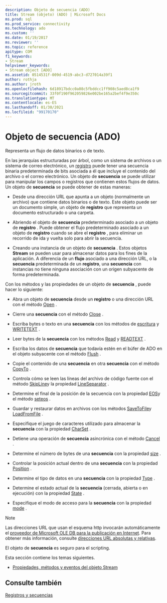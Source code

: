 ```yaml
---
description: Objeto de secuencia (ADO)
title: Stream (objeto) (ADO) | Microsoft Docs
ms.prod: sql
ms.prod_service: connectivity
ms.technology: ado
ms.custom: ''
ms.date: 01/19/2017
ms.reviewer: ''
ms.topic: reference
apitype: COM
f1_keywords:
- Stream
helpviewer_keywords:
- Stream object [ADO]
ms.assetid: 0514531f-009d-4519-abc3-d727014a39f1
author: rothja
ms.author: jroth
ms.openlocfilehash: 6d18917bdcc0a08c5fbddcc1ff908c5aed8ca1f9
ms.sourcegitcommit: 33f0f190f962059826e002be165a2bef4f9e350c
ms.translationtype: MT
ms.contentlocale: es-ES
ms.lasthandoff: 01/30/2021
ms.locfileid: "99170170"
---
```

# <a name="stream-object-ado"></a>Objeto de secuencia (ADO)
Representa un flujo de datos binarios o de texto.  
  
 En las jerarquías estructuradas por árbol, como un sistema de archivos o un sistema de correo electrónico, un [registro](./record-object-ado.md) puede tener una secuencia binaria predeterminada de bits asociada a él que incluye el contenido del archivo o el correo electrónico. Un objeto de **secuencia** se puede utilizar para manipular los campos o registros que contienen estos flujos de datos. Un objeto de **secuencia** se puede obtener de estas maneras:  
  
-   Desde una dirección URL que apunta a un objeto (normalmente un archivo) que contiene datos binarios o de texto. Este objeto puede ser un documento simple, un objeto de **registro** que representa un documento estructurado o una carpeta.  
  
-   Abriendo el objeto de **secuencia** predeterminado asociado a un objeto de **registro** . Puede obtener el flujo predeterminado asociado a un objeto de **registro** cuando se abre el **registro** , para eliminar un recorrido de ida y vuelta solo para abrir la secuencia.  
  
-   Creando una instancia de un objeto de **secuencia** . Estos objetos **Stream** se pueden usar para almacenar datos para los fines de la aplicación. A diferencia de un **flujo** asociado a una dirección URL, o la **secuencia** predeterminada de un **registro**, una **secuencia** con instancias no tiene ninguna asociación con un origen subyacente de forma predeterminada.  
  
 Con los métodos y las propiedades de un objeto de **secuencia** , puede hacer lo siguiente:  
  
-   Abra un objeto de **secuencia** desde un **registro** o una dirección URL con el método [Open](./open-method-ado-stream.md) .  
  
-   Cierre una **secuencia** con el método [Close](./close-method-ado.md) .  
  
-   Escriba bytes o texto en una **secuencia** con los métodos de [escritura](./write-method.md) y [WRITETEXT](./writetext-method.md) .  
  
-   Leer bytes de la **secuencia** con los métodos [Read](./read-method.md) y [READTEXT](./readtext-method.md) .  
  
-   Escriba los datos de **secuencia** que todavía estén en el búfer de ADO en el objeto subyacente con el método [Flush](./flush-method-ado.md) .  
  
-   Copie el contenido de una **secuencia** en otra **secuencia** con el método [CopyTo](./copyto-method-ado.md) .  
  
-   Controla cómo se leen las líneas del archivo de código fuente con el método [SkipLine](./skipline-method.md)y la propiedad [LineSeparator](./lineseparator-property-ado.md) .  
  
-   Determine el final de la posición de la secuencia con la propiedad [EOS](./eos-property.md)y el método [seteos](./seteos-method.md) .  
  
-   Guardar y restaurar datos en archivos con los métodos [SaveToFile](./savetofile-method.md)y [LoadFromFile](./loadfromfile-method-ado.md) .  
  
-   Especifique el juego de caracteres utilizado para almacenar la **secuencia** con la propiedad [CharSet](./charset-property-ado.md) .  
  
-   Detiene una operación de **secuencia** asincrónica con el método [Cancel](./cancel-method-ado.md) .  
  
-   Determine el número de bytes de una **secuencia** con la propiedad [size](./size-property-ado-stream.md) .  
  
-   Controlar la posición actual dentro de una **secuencia** con la propiedad [Position](./position-property-ado.md) .  
  
-   Determine el tipo de datos en una **secuencia** con la propiedad [Type](./type-property-ado-stream.md) .  
  
-   Determine el estado actual de la **secuencia** (cerrada, abierta o en ejecución) con la propiedad [State](./state-property-ado.md) .  
  
-   Especifique el modo de acceso para la **secuencia** con la propiedad [mode](./mode-property-ado.md) .  
  
> [!NOTE]
>  Las direcciones URL que usan el esquema http invocarán automáticamente el [proveedor de Microsoft OLE DB para la publicación en Internet](../../guide/appendixes/microsoft-ole-db-provider-for-internet-publishing.md). Para obtener más información, consulte [direcciones URL absolutas y relativas](../../guide/data/absolute-and-relative-urls.md).  
  
 El objeto de **secuencia** es seguro para el scripting.  
  
 Esta sección contiene los temas siguientes.  
  
-   [Propiedades, métodos y eventos del objeto Stream](./stream-object-properties-methods-and-events.md)  
  
## <a name="see-also"></a>Consulte también  
 [Registros y secuencias](../../guide/data/records-and-streams.md)